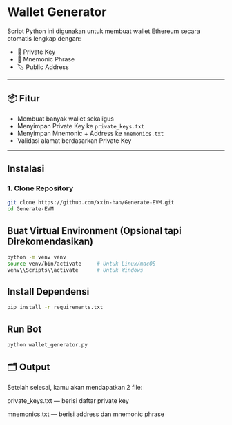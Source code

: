 # Wallet Generator

Script Python ini digunakan untuk membuat wallet Ethereum secara otomatis lengkap dengan:
- 🔐 Private Key
- 🧠 Mnemonic Phrase
- 🏷️ Public Address
---

## 📦 Fitur

- Membuat banyak wallet sekaligus
- Menyimpan Private Key ke `private_keys.txt`
- Menyimpan Mnemonic + Address ke `mnemonics.txt`
- Validasi alamat berdasarkan Private Key

---

## Instalasi

### 1. Clone Repository

```bash
git clone https://github.com/xxin-han/Generate-EVM.git
cd Generate-EVM
```

## Buat Virtual Environment (Opsional tapi Direkomendasikan)
```bash
python -m venv venv
source venv/bin/activate     # Untuk Linux/macOS
venv\\Scripts\\activate      # Untuk Windows
```

## Install Dependensi
```bash
pip install -r requirements.txt
```
## Run Bot
```bash
python wallet_generator.py
```

## 🗂️ Output
Setelah selesai, kamu akan mendapatkan 2 file:

private_keys.txt — berisi daftar private key

mnemonics.txt — berisi address dan mnemonic phrase

